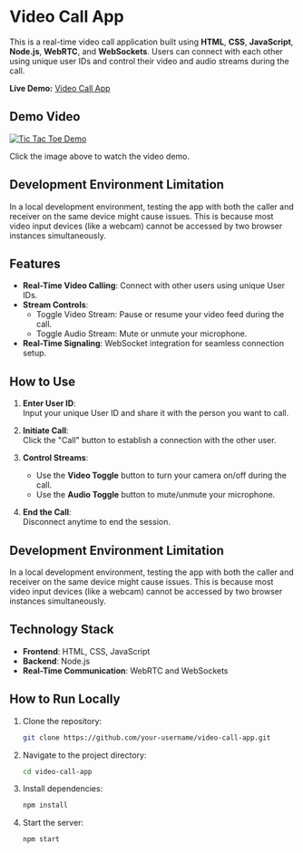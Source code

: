 # Video Call App

This is a real-time video call application built using **HTML**, **CSS**, **JavaScript**, **Node.js**, **WebRTC**, and **WebSockets**. Users can connect with each other using unique user IDs and control their video and audio streams during the call.

**Live Demo:** [Video Call App](https://ninadbaruah.me/projects/video-chat)


## Demo Video
[![Tic Tac Toe Demo](./public/gif/preview.gif)](https://ninadbaruah.me/videos/video-chat-project.mp4)

Click the image above to watch the video demo.

## Development Environment Limitation

In a local development environment, testing the app with both the caller and receiver on the same device might cause issues. This is because most video input devices (like a webcam) cannot be accessed by two browser instances simultaneously.

## Features

- **Real-Time Video Calling**: Connect with other users using unique User IDs.
- **Stream Controls**:
  - Toggle Video Stream: Pause or resume your video feed during the call.
  - Toggle Audio Stream: Mute or unmute your microphone.
- **Real-Time Signaling**: WebSocket integration for seamless connection setup.

## How to Use

1. **Enter User ID**:  
   Input your unique User ID and share it with the person you want to call.

2. **Initiate Call**:  
   Click the "Call" button to establish a connection with the other user.

3. **Control Streams**:  
   - Use the **Video Toggle** button to turn your camera on/off during the call.
   - Use the **Audio Toggle** button to mute/unmute your microphone.

4. **End the Call**:  
   Disconnect anytime to end the session.

## Development Environment Limitation

In a local development environment, testing the app with both the caller and receiver on the same device might cause issues. This is because most video input devices (like a webcam) cannot be accessed by two browser instances simultaneously.

## Technology Stack

- **Frontend**: HTML, CSS, JavaScript
- **Backend**: Node.js
- **Real-Time Communication**: WebRTC and WebSockets

## How to Run Locally

1. Clone the repository:
   ```bash
   git clone https://github.com/your-username/video-call-app.git
   ```
2. Navigate to the project directory:
    ```bash
    cd video-call-app
    ```
3. Install dependencies:
    ```bash
    npm install
    ```
4. Start the server:
    ```bash
    npm start
    ```